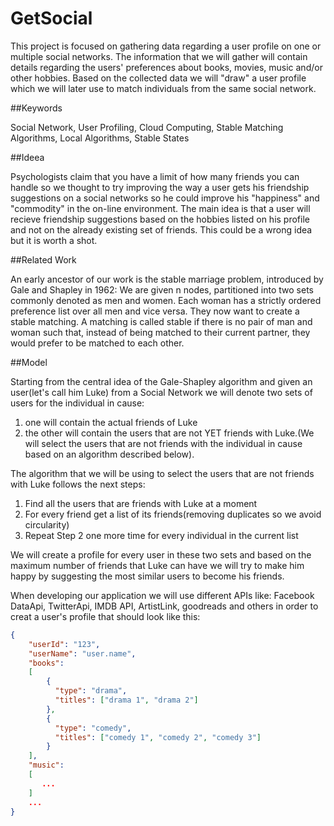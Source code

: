 # GetSocial

This project is focused on gathering data regarding a user profile on one or multiple social networks. 
The information that we will gather will contain details regarding the users' preferences about books, movies, music and/or other hobbies.
Based on the collected data we will "draw" a user profile which we will later use to match individuals from the same social network.

##Keywords

Social Network, User Profiling, Cloud Computing, Stable Matching Algorithms,  Local Algorithms, Stable States

##Ideea 

Psychologists claim that you have a limit of how many friends you can handle so we thought to try improving the way a user gets his friendship suggestions on a social networks so he could improve his "happiness" and "commodity" in the on-line environment. The main idea is that a user will recieve friendship suggestions based on the hobbies listed on his profile and not on the already existing set of friends. This could be a wrong idea but it is worth a shot.

##Related Work

An early ancestor of our work is the stable marriage problem, introduced by Gale and Shapley in 1962: We are given n nodes, partitioned into two sets commonly denoted as men and women. Each woman has a strictly ordered preference list over all men and vice versa. They now want to create a stable matching. A matching is called stable if there is no pair of man and woman such that, instead of being matched to their current partner, they would prefer to be matched to each other.

##Model

Starting from the central idea of the Gale-Shapley algorithm and given an user(let's call him Luke) from a Social Network we will denote two sets of users for the individual in cause: 
  1. one will contain the actual friends of Luke
  2. the other will contain the users that are not YET friends with Luke.(We will select the users that are not friends with the individual in cause based on an algorithm described below).

The algorithm that we will be using to select the users that are not friends with Luke follows the next steps:
  1. Find all the users that are friends with Luke at a moment
  2. For every friend get a list of its friends(removing duplicates so we avoid circularity)
  3. Repeat Step 2 one more time for every individual in the current list

We will create a profile for every user in these two sets and based on the maximum number of friends that Luke can have we will try to make him happy by suggesting the most similar users to become his friends.

When developing our application we will use different APIs like: Facebook DataApi, TwitterApi, IMDB API, ArtistLink, goodreads and others in order to creat a user's profile that should look like this:
```json
{
    "userId": "123",
    "userName": "user.name",
    "books":
    [
        {
          "type": "drama", 
          "titles": ["drama 1", "drama 2"]
        },
        {
          "type": "comedy",
          "titles": ["comedy 1", "comedy 2", "comedy 3"]
        }
    ],
    "music":
    [
       ... 
    ]
    ...
}
```
